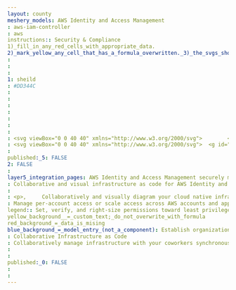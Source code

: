 ```yaml
---
layout: county 
meshery_models: AWS Identity and Access Management
: aws-iam-controller
: aws
instructions:: Security & Compliance
1)_fill_in_any_red_cells_with_appropriate_data.
2)_mark_yellow_any_cell_that_has_a_formula_overwritten._3)_the_svgs_shouldn't_have_xml_header_they_are_added_programmatically_through_workflows: Security Identity Compliance
: 
: 
: 
1: sheild
: #DD344C
: 
: 
: 
: 
: 
: 
: 
: <svg viewBox="0 0 40 40" xmlns="http://www.w3.org/2000/svg">        <g id="Icon-Architecture/32/Arch_AWS-Identity-and-Access-Management_32" stroke="none" stroke-width="1" fill="none" fill-rule="evenodd">        <g id="Icon-Architecture-BG/32/Security-Identity-Compliance" fill="#DD344C">            <rect id="Rectangle" x="0" y="0" width="40" height="40"></rect>        </g>        <path d="M7,30 L33,30 L33,11 L7,11 L7,30 Z M34,10.5 L34,30.5 C34,30.776 33.776,31 33.5,31 L6.5,31 C6.224,31 6,30.776 6,30.5 L6,10.5 C6,10.224 6.224,10 6.5,10 L33.5,10 C33.776,10 34,10.224 34,10.5 L34,10.5 Z M22,24 L30,24 L30,23 L22,23 L22,24 Z M28,21 L31,21 L31,20 L28,20 L28,21 Z M22,21 L26,21 L26,20 L22,20 L22,21 Z M15,23.5 C15,23.224 14.775,23 14.5,23 C14.225,23 14,23.224 14,23.5 C14,23.776 14.225,24 14.5,24 C14.775,24 15,23.776 15,23.5 L15,23.5 Z M16,23.5 C16,24.151 15.581,24.701 15,24.908 L15,26 L14,26 L14,24.908 C13.419,24.701 13,24.151 13,23.5 C13,22.673 13.673,22 14.5,22 C15.327,22 16,22.673 16,23.5 L16,23.5 Z M10,26.996 L18.997,27 L18.998,25 L17,25 L17,24 L18.998,24 L18.999,23 L17,23 L17,22 L18.999,22 L19,20.004 L10.003,20 L10,26.996 Z M11,19 L17.998,19.003 L17.998,15.577 C17.998,14.759 17.332,14.163 16.935,13.881 C16.248,13.393 15.338,13.101 14.5,13.101 L14.499,13.101 C12.734,13.101 11.002,14.326 11.001,15.575 L11,19 Z M9,27.496 L9.003,19.5 C9.003,19.367 9.056,19.24 9.149,19.146 C9.243,19.053 9.37,19 9.503,19 L10,19 L10.001,15.575 C10.002,13.586 12.376,12.101 14.499,12.101 L14.5,12.101 C15.553,12.101 16.651,12.453 17.514,13.065 C18.472,13.746 18.999,14.638 18.998,15.578 L18.998,19.004 L19.5,19.004 C19.776,19.004 20,19.228 20,19.504 L19.997,27.5 C19.997,27.633 19.944,27.76 19.851,27.854 C19.757,27.947 19.63,28 19.497,28 L9.5,27.996 C9.224,27.996 9,27.772 9,27.496 L9,27.496 Z M29,18 L31,18 L31,17 L29,17 L29,18 Z M22,18 L28,18 L28,17 L22,17 L22,18 Z" id="AWS-Identity-and-Access-Management_Icon_32_Squid" fill="#FFFFFF"></path>    </g></svg>
: <svg viewBox="0 0 40 40" xmlns="http://www.w3.org/2000/svg">  <g id="Icon-Architecture/32/Arch_AWS-Identity-and-Access-Management_32" stroke="none" stroke-width="1" fill="none" fill-rule="evenodd">  <path d="M7,30 L33,30 L33,11 L7,11 L7,30 Z M34,10.5 L34,30.5 C34,30.776 33.776,31 33.5,31 L6.5,31 C6.224,31 6,30.776 6,30.5 L6,10.5 C6,10.224 6.224,10 6.5,10 L33.5,10 C33.776,10 34,10.224 34,10.5 L34,10.5 Z M22,24 L30,24 L30,23 L22,23 L22,24 Z M28,21 L31,21 L31,20 L28,20 L28,21 Z M22,21 L26,21 L26,20 L22,20 L22,21 Z M15,23.5 C15,23.224 14.775,23 14.5,23 C14.225,23 14,23.224 14,23.5 C14,23.776 14.225,24 14.5,24 C14.775,24 15,23.776 15,23.5 L15,23.5 Z M16,23.5 C16,24.151 15.581,24.701 15,24.908 L15,26 L14,26 L14,24.908 C13.419,24.701 13,24.151 13,23.5 C13,22.673 13.673,22 14.5,22 C15.327,22 16,22.673 16,23.5 L16,23.5 Z M10,26.996 L18.997,27 L18.998,25 L17,25 L17,24 L18.998,24 L18.999,23 L17,23 L17,22 L18.999,22 L19,20.004 L10.003,20 L10,26.996 Z M11,19 L17.998,19.003 L17.998,15.577 C17.998,14.759 17.332,14.163 16.935,13.881 C16.248,13.393 15.338,13.101 14.5,13.101 L14.499,13.101 C12.734,13.101 11.002,14.326 11.001,15.575 L11,19 Z M9,27.496 L9.003,19.5 C9.003,19.367 9.056,19.24 9.149,19.146 C9.243,19.053 9.37,19 9.503,19 L10,19 L10.001,15.575 C10.002,13.586 12.376,12.101 14.499,12.101 L14.5,12.101 C15.553,12.101 16.651,12.453 17.514,13.065 C18.472,13.746 18.999,14.638 18.998,15.578 L18.998,19.004 L19.5,19.004 C19.776,19.004 20,19.228 20,19.504 L19.997,27.5 C19.997,27.633 19.944,27.76 19.851,27.854 C19.757,27.947 19.63,28 19.497,28 L9.5,27.996 C9.224,27.996 9,27.772 9,27.496 L9,27.496 Z M29,18 L31,18 L31,17 L29,17 L29,18 Z M22,18 L28,18 L28,17 L22,17 L22,18 Z" id="AWS-Identity-and-Access-Management_Icon_32_Squid" fill="#FFFFFF"></path> </g></svg>
: 
published:_5: FALSE
2: FALSE
: 
layer5_integration_pages: AWS Identity and Access Management securely manage identities and access to AWS services and resources
: Collaborative and visual infrastructure as code for AWS Identity and Access Management
: 
: <p>,     Collaboratively and visually diagram your cloud native infrastructure with GitOps-style pipeline integration. Design, test, and manage configuration your Kubernetes-based, containerized applications as a visual topology., </p>, <p>,     Looking for best practice cloud native design and deployment best practices? Choose from thousands of pre-built components in MeshMap. Choose from hundreds of ready-made design patterns by importing templates from Meshery Catalog or use our low code designer, MeshMap, to create and deploy your own cloud native infrastructure designs., </p>
: Manage per-account access or scale access across AWS accounts and applications
legend:: Set, verify, and right-size permissions toward least privilege
yellow_background__=_custom_text;_do_not_overwrite_with_formula
red_background_=_data_is_mising
blue_background_=_model_entry_(not_a_component): Establish organization-wide and preventative guardrails on AWS
: Collaborative Infrastructure as Code
: Collaboratively manage infrastructure with your coworkers synchronously sharing the same designs.
: 
: 
published:_0: FALSE
: 
: 
---
```

